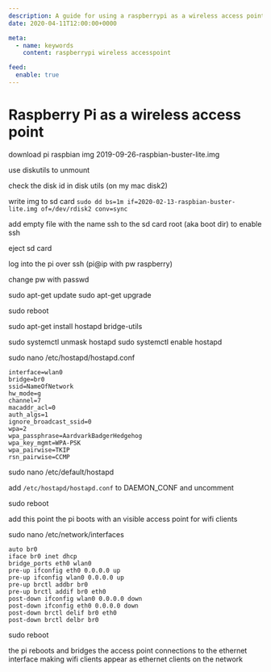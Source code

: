```yaml
---
description: A guide for using a raspberrypi as a wireless access point
date: 2020-04-11T12:00:00+0000

meta:
  - name: keywords
    content: raspberrypi wireless accesspoint

feed:
  enable: true
---
```


# Raspberry Pi as a wireless access point

download pi raspbian img
2019-09-26-raspbian-buster-lite.img

use diskutils to unmount

check the disk id in disk utils (on my mac disk2)

write img to sd card
`sudo dd bs=1m if=2020-02-13-raspbian-buster-lite.img of=/dev/rdisk2 conv=sync`

add empty file with the name ssh to the sd card root (aka boot dir) to enable ssh

eject sd card

log into the pi over ssh (pi@ip with pw raspberry)

change pw with passwd

sudo apt-get update
sudo apt-get upgrade

sudo reboot

sudo apt-get install hostapd bridge-utils

sudo systemctl unmask hostapd
sudo systemctl enable hostapd

sudo nano /etc/hostapd/hostapd.conf

```
interface=wlan0
bridge=br0
ssid=NameOfNetwork
hw_mode=g
channel=7
macaddr_acl=0
auth_algs=1
ignore_broadcast_ssid=0
wpa=2
wpa_passphrase=AardvarkBadgerHedgehog
wpa_key_mgmt=WPA-PSK
wpa_pairwise=TKIP
rsn_pairwise=CCMP
```

sudo nano /etc/default/hostapd

add `/etc/hostapd/hostapd.conf` to DAEMON_CONF and uncomment

sudo reboot

add this point the pi boots with an visible access point for wifi clients

sudo nano /etc/network/interfaces

```
auto br0
iface br0 inet dhcp
bridge_ports eth0 wlan0
pre-up ifconfig eth0 0.0.0.0 up
pre-up ifconfig wlan0 0.0.0.0 up
pre-up brctl addbr br0
pre-up brctl addif br0 eth0
post-down ifconfig wlan0 0.0.0.0 down
post-down ifconfig eth0 0.0.0.0 down
post-down brctl delif br0 eth0
post-down brctl delbr br0
```

sudo reboot

the pi reboots and bridges the access point connections to the ethernet interface making wifi clients appear as ethernet clients on the network